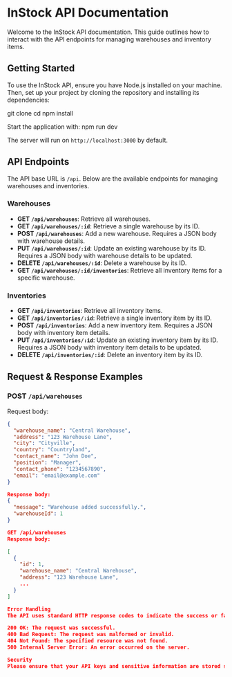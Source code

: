# InStock API Documentation

Welcome to the InStock API documentation. This guide outlines how to interact with the API endpoints for managing warehouses and inventory items.

## Getting Started

To use the InStock API, ensure you have Node.js installed on your machine. Then, set up your project by cloning the repository and installing its dependencies:

git clone <repository-url>
cd <project-directory>
npm install

Start the application with: npm run dev

The server will run on `http://localhost:3000` by default.

## API Endpoints

The API base URL is `/api`. Below are the available endpoints for managing warehouses and inventories.

### Warehouses

- **GET `/api/warehouses`**: Retrieve all warehouses.
- **GET `/api/warehouses/:id`**: Retrieve a single warehouse by its ID.
- **POST `/api/warehouses`**: Add a new warehouse. Requires a JSON body with warehouse details.
- **PUT `/api/warehouses/:id`**: Update an existing warehouse by its ID. Requires a JSON body with warehouse details to be updated.
- **DELETE `/api/warehouses/:id`**: Delete a warehouse by its ID.
- **GET `/api/warehouses/:id/inventories`**: Retrieve all inventory items for a specific warehouse.

### Inventories

- **GET `/api/inventories`**: Retrieve all inventory items.
- **GET `/api/inventories/:id`**: Retrieve a single inventory item by its ID.
- **POST `/api/inventories`**: Add a new inventory item. Requires a JSON body with inventory item details.
- **PUT `/api/inventories/:id`**: Update an existing inventory item by its ID. Requires a JSON body with inventory item details to be updated.
- **DELETE `/api/inventories/:id`**: Delete an inventory item by its ID.

## Request & Response Examples

### POST `/api/warehouses`

Request body:

```json
{
  "warehouse_name": "Central Warehouse",
  "address": "123 Warehouse Lane",
  "city": "Cityville",
  "country": "Countryland",
  "contact_name": "John Doe",
  "position": "Manager",
  "contact_phone": "1234567890",
  "email": "email@example.com"
}

Response body:
{
  "message": "Warehouse added successfully.",
  "warehouseId": 1
}

GET /api/warehouses
Response body:

[
  {
    "id": 1,
    "warehouse_name": "Central Warehouse",
    "address": "123 Warehouse Lane",
    ...
  }
]

Error Handling
The API uses standard HTTP response codes to indicate the success or failure of requests. For example:

200 OK: The request was successful.
400 Bad Request: The request was malformed or invalid.
404 Not Found: The specified resource was not found.
500 Internal Server Error: An error occurred on the server.

Security
Please ensure that your API keys and sensitive information are stored securely and not exposed in your application code.